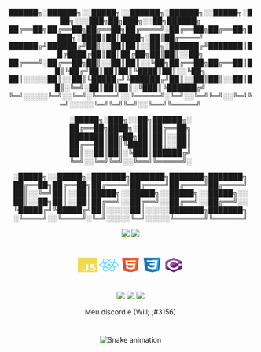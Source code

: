 <div align="center">
██████╗░██████╗░░█████╗░░██████╗░██████╗░░█████╗░███╗░░░███╗██╗███╗░░██╗██████╗  
██╔══██╗██╔══██╗██╔══██╗██╔════╝░██╔══██╗██╔══██╗████╗░████║██║████╗░██║██╔════╝ 
██████╔╝██████╔╝██║░░██║██║░░██╗░██████╔╝███████║██╔████╔██║██║██╔██╗██║██║░░██╗ 
██╔═══╝░██╔══██╗██║░░██║██║░░╚██╗██╔══██╗██╔══██║██║╚██╔╝██║██║██║╚████║██║░░╚██╗ 
██║░░░░░██║░░██║╚█████╔╝╚██████╔╝██║░░██║██║░░██║██║░╚═╝░██║██║██║░╚███║╚██████╔╝ 
╚═╝░░░░░╚═╝░░╚═╝░╚════╝░░╚═════╝░╚═╝░░╚═╝╚═╝░░╚═╝╚═╝░░░░░╚═╝╚═╝╚═╝░░╚══╝╚═════╝ 




░█████╗░███╗░░██╗██████╗░             
██╔══██╗████╗░██║██╔══██╗                     
███████║██╔██╗██║██║░░██║                               
██╔══██║██║╚████║██║░░██║                 
██║░░██║██║░╚███║██████╔╝                     
╚═╝░░╚═╝╚═╝░░╚══╝╚═════╝░                                                                                                                                                        


  
░█████╗░░█████╗░███████╗███████╗███████╗███████╗
██╔══██╗██╔══██╗██╔════╝██╔════╝██╔════╝██╔════╝
██║░░╚═╝██║░░██║█████╗░░█████╗░░█████╗░░█████╗░░
██║░░██╗██║░░██║██╔══╝░░██╔══╝░░██╔══╝░░██╔══╝░░
╚█████╔╝╚█████╔╝██║░░░░░██║░░░░░███████╗███████╗
░╚════╝░░╚════╝░╚═╝░░░░░╚═╝░░░░░╚══════╝╚══════╝
</div>

<div align="center">
<img height="165em" src="https://github-readme-stats.vercel.app/api?username=WilliamLeite02&show_icons=true&theme=slateorange&include_all_commits=true&count_private=true"/>
<img height="165em" src="https://github-readme-stats.vercel.app/api/top-langs/?username=WilliamLeite02&layout=compact&langs_count=7&theme=slateorange"/>
</div> 
  

  <h1>
  </h1>
  
<div align="center">  
   <img align="center" alt="Js" height="30" width="40" src="https://raw.githubusercontent.com/devicons/devicon/master/icons/javascript/javascript-plain.svg">
  <img align="center" alt="React" height="30" width="40" src="https://raw.githubusercontent.com/devicons/devicon/master/icons/react/react-original.svg">
  <img align="center" alt="HTML" height="30" width="40" src="https://raw.githubusercontent.com/devicons/devicon/master/icons/html5/html5-original.svg">
  <img align="center" alt="CSS" height="30" width="40" src="https://raw.githubusercontent.com/devicons/devicon/master/icons/css3/css3-original.svg">
  <img align="center" alt="Csharp" height="30" width="40" src="https://raw.githubusercontent.com/devicons/devicon/master/icons/csharp/csharp-original.svg">
</div>

  <h1>
  </h1>
  
<div align="center">
  <a href="https://discord.com/channels/Will;.;#3156" target="_blank"><img src="https://img.shields.io/badge/Discord-7289DA?style=for-the-badge&logo=discord&logoColor=white" target="_blank"></a> 
  <a href = "mailto:william.a.antunesleite@gmail.com"><img src="https://img.shields.io/badge/-Gmail-%23333?style=for-the-badge&logo=gmail&logoColor=white" target="_blank"></a>
  <a href="https://www.linkedin.com/in/william-leite-426b401a2/" target="_blank"><img src="https://img.shields.io/badge/-LinkedIn-%230077B5?style=for-the-badge&logo=linkedin&logoColor=white" target="_blank"></a> 
  <p> Meu discord é (Will;.;#3156)</p>

 
  <h1>
  </h1>
  
   ![Snake animation](https://github.com/WilliamLeite02/WilliamLeite02/blob/output/github-contribution-grid-snake.svg)
   
  </div> 
